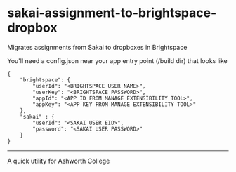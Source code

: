 # sakai-assignment-to-brightspace-dropbox
Migrates assignments from Sakai to dropboxes in Brightspace

You'll need a config.json near your app entry point (/build dir) that looks like 

```
{ 
    "brightspace": {
        "userId": "<BRIGHTSPACE USER NAME>",
        "userKey": "<BRIGHTSPACE PASSWORD>",
        "appId": "<APP ID FROM MANAGE EXTENSIBILITY TOOL>",
        "appKey": "<APP KEY FROM MANAGE EXTENSIBILITY TOOL>"
    },
    "sakai" : {
        "userId": "<SAKAI USER EID>",
        "password": "<SAKAI USER PASSWORD>"
    }
} 
```
--- 
A quick utility for Ashworth College
